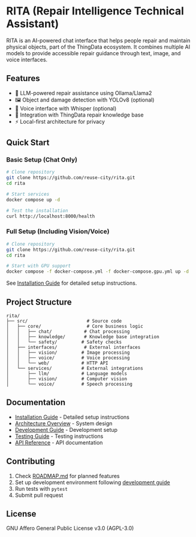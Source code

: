 # RITA (Repair Intelligence Technical Assistant)

RITA is an AI-powered chat interface that helps people repair and maintain physical objects, part of the ThingData ecosystem. It combines multiple AI models to provide accessible repair guidance through text, image, and voice interfaces.

## Features

- 💬 LLM-powered repair assistance using Ollama/Llama2
- 🖼️ Object and damage detection with YOLOv8 (optional)
- 🎤 Voice interface with Whisper (optional)
- 🔧 Integration with ThingData repair knowledge base
- ⚡ Local-first architecture for privacy

## Quick Start

### Basic Setup (Chat Only)
```bash
# Clone repository
git clone https://github.com/reuse-city/rita.git
cd rita

# Start services
docker compose up -d

# Test the installation
curl http://localhost:8000/health
```

### Full Setup (Including Vision/Voice)
```bash
# Clone repository
git clone https://github.com/reuse-city/rita.git
cd rita

# Start with GPU support
docker compose -f docker-compose.yml -f docker-compose.gpu.yml up -d
```

See [Installation Guide](INSTALL.md) for detailed setup instructions.

## Project Structure
```
rita/
├── src/                      # Source code
│   ├── core/                 # Core business logic
│   │   ├── chat/            # Chat processing
│   │   ├── knowledge/       # Knowledge base integration
│   │   └── safety/         # Safety checks
│   ├── interfaces/          # External interfaces
│   │   ├── vision/         # Image processing
│   │   ├── voice/          # Voice processing
│   │   └── web/            # HTTP API
│   └── services/           # External integrations
│       ├── llm/            # Language models
│       ├── vision/         # Computer vision
│       └── voice/          # Speech processing
```

## Documentation

- [Installation Guide](INSTALL.md) - Detailed setup instructions
- [Architecture Overview](docs/architecture/overview.md) - System design
- [Development Guide](docs/setup/development.md) - Development setup
- [Testing Guide](TESTING.md) - Testing instructions
- [API Reference](docs/api/api-reference.md) - API documentation

## Contributing

1. Check [ROADMAP.md](ROADMAP.md) for planned features
2. Set up development environment following [development guide](docs/setup/development.md)
3. Run tests with `pytest`
4. Submit pull request

## License

GNU Affero General Public License v3.0 (AGPL-3.0)
